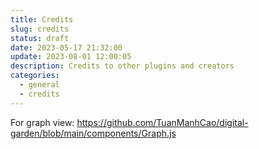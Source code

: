 ```yaml
---
title: Credits
slug: credits
status: draft
date: 2023-05-17 21:32:00
update: 2023-08-01 12:00:05
description: Credits to other plugins and creators
categories:
  - general
  - credits
---
```


For graph view: https://github.com/TuanManhCao/digital-garden/blob/main/components/Graph.js

